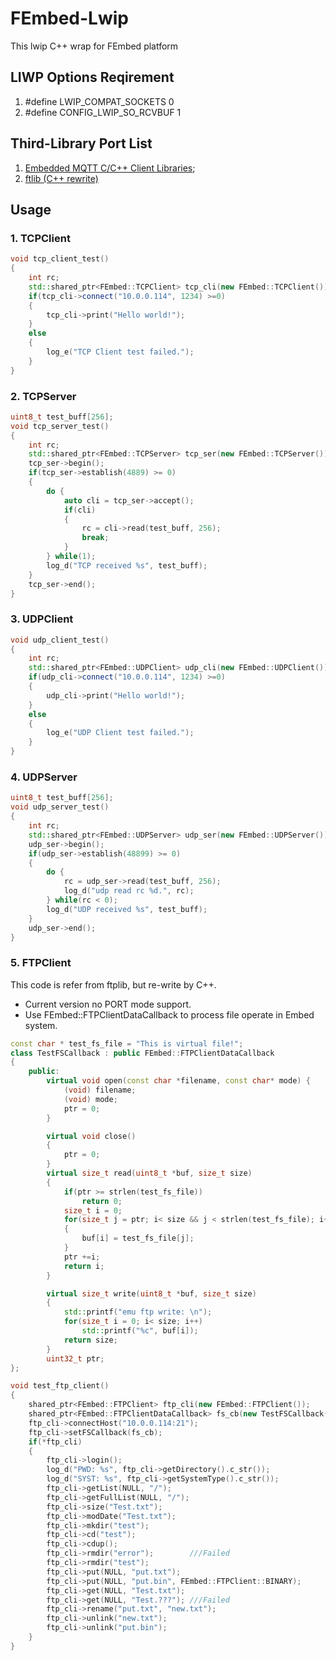 # FEmbed-Lwip

This lwip C++ wrap for FEmbed platform

## LIWP Options Reqirement

1. #define LWIP_COMPAT_SOCKETS 0
2. #define CONFIG_LWIP_SO_RCVBUF 1

## Third-Library Port List

1. [Embedded MQTT C/C++ Client Libraries](https://www.eclipse.org/paho/clients/c/embedded);
2. [ftlib (C++ rewrite)](http://nbpfaus.net/~pfau/ftplib/)

## Usage

### 1. TCPClient

```cpp
void tcp_client_test()
{
    int rc;
    std::shared_ptr<FEmbed::TCPClient> tcp_cli(new FEmbed::TCPClient());
    if(tcp_cli->connect("10.0.0.114", 1234) >=0)
    {
        tcp_cli->print("Hello world!");
    }
    else
    {
        log_e("TCP Client test failed.");
    }
}
```

### 2. TCPServer

```cpp
uint8_t test_buff[256];
void tcp_server_test()
{
    int rc;
    std::shared_ptr<FEmbed::TCPServer> tcp_ser(new FEmbed::TCPServer());
    tcp_ser->begin();
    if(tcp_ser->establish(4889) >= 0)
    {
        do {
            auto cli = tcp_ser->accept();
            if(cli)
            {
                rc = cli->read(test_buff, 256);
                break;
            }
        } while(1);
        log_d("TCP received %s", test_buff);
    }
    tcp_ser->end();
}
```

### 3. UDPClient

```cpp
void udp_client_test()
{
    int rc;
    std::shared_ptr<FEmbed::UDPClient> udp_cli(new FEmbed::UDPClient());
    if(udp_cli->connect("10.0.0.114", 1234) >=0)
    {
        udp_cli->print("Hello world!");
    }
    else
    {
        log_e("UDP Client test failed.");
    }
}
```

### 4. UDPServer

```cpp
uint8_t test_buff[256];
void udp_server_test()
{
    int rc;
    std::shared_ptr<FEmbed::UDPServer> udp_ser(new FEmbed::UDPServer());
    udp_ser->begin();
    if(udp_ser->establish(48899) >= 0)
    {
        do {
            rc = udp_ser->read(test_buff, 256);
            log_d("udp read rc %d.", rc);
        } while(rc < 0);
        log_d("UDP received %s", test_buff);
    }
    udp_ser->end();
}
```

### 5. FTPClient

This code is refer from ftplib, but re-write by C++.

* Current version no PORT mode support.
* Use FEmbed::FTPClientDataCallback to process file operate in Embed system.

```cpp
const char * test_fs_file = "This is virtual file!";
class TestFSCallback : public FEmbed::FTPClientDataCallback
{
    public:
        virtual void open(const char *filename, const char* mode) {
            (void) filename;
            (void) mode;
            ptr = 0;
        }

        virtual void close()
        {
            ptr = 0;
        }
        virtual size_t read(uint8_t *buf, size_t size)
        {
            if(ptr >= strlen(test_fs_file))
                return 0;
            size_t i = 0;
            for(size_t j = ptr; i< size && j < strlen(test_fs_file); i++, j++)
            {
                buf[i] = test_fs_file[j];
            }
            ptr +=i;
            return i;
        }

        virtual size_t write(uint8_t *buf, size_t size)
        {
            std::printf("emu ftp write: \n");
            for(size_t i = 0; i< size; i++)
                std::printf("%c", buf[i]);
            return size;
        }
        uint32_t ptr;
};

void test_ftp_client()
{
    shared_ptr<FEmbed::FTPClient> ftp_cli(new FEmbed::FTPClient());
    shared_ptr<FEmbed::FTPClientDataCallback> fs_cb(new TestFSCallback());
    ftp_cli->connectHost("10.0.0.114:21");
    ftp_cli->setFSCallback(fs_cb);
    if(*ftp_cli)
    {
        ftp_cli->login();
        log_d("PWD: %s", ftp_cli->getDirectory().c_str());
        log_d("SYST: %s", ftp_cli->getSystemType().c_str());
        ftp_cli->getList(NULL, "/");
        ftp_cli->getFullList(NULL, "/");
        ftp_cli->size("Test.txt");
        ftp_cli->modDate("Test.txt");
        ftp_cli->mkdir("test");
        ftp_cli->cd("test");
        ftp_cli->cdup();
        ftp_cli->rmdir("error");        ///Failed
        ftp_cli->rmdir("test");
        ftp_cli->put(NULL, "put.txt");
        ftp_cli->put(NULL, "put.bin", FEmbed::FTPClient::BINARY);
        ftp_cli->get(NULL, "Test.txt");
        ftp_cli->get(NULL, "Test.???"); ///Failed
        ftp_cli->rename("put.txt", "new.txt");
        ftp_cli->unlink("new.txt");
        ftp_cli->unlink("put.bin");
    }
}
```
